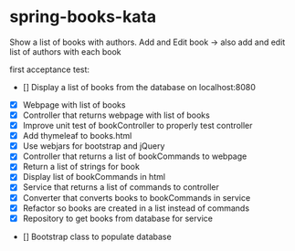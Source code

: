 # spring-books-kata
Show a list of books with authors.
Add and Edit book -> also add and edit list of authors with each book


first acceptance test: 
- [] Display a list of books from the database on localhost:8080
- [x] Webpage with list of books
- [x] Controller that returns webpage with list of books
- [x] Improve unit test of bookController to properly test controller
- [x] Add thymeleaf to books.html
- [x] Use webjars for bootstrap and jQuery
- [x] Controller that returns a list of bookCommands to webpage
- [x] Return a list of strings for book
- [x] Display list of bookCommands in html
- [x] Service that returns a list of commands to controller
- [x] Converter that converts books to bookCommands in service
- [x] Refactor so books are created in a list instead of commands
- [x] Repository to get books from database for service
- [] Bootstrap class to populate database
